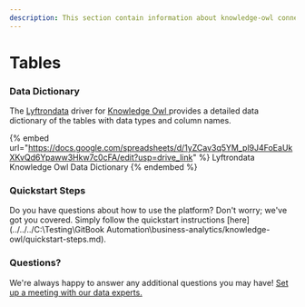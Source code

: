 ```yaml
---
description: This section contain information about knowledge-owl connector tables information
---
```


# Tables

### Data Dictionary

The [Lyftrondata](https://www.lyftrondata.com/) driver for [Knowledge Owl](https://www.lyftrondata.com/integration/business-analytics/knowledgeowl//)[ ](https://www.lyftrondata.com/integration/knowledge-owl/)provides a detailed data dictionary of the tables with data types and column names.

{% embed url="https://docs.google.com/spreadsheets/d/1yZCav3q5YM_pl9J4FoEaUkXKvQd6Ypaww3Hkw7c0cFA/edit?usp=drive_link" %}
Lyftrondata Knowledge Owl Data Dictionary
{% endembed %}

### Quickstart Steps

Do you have questions about how to use the platform? Don't worry; we've got you covered. Simply follow the quickstart instructions [here](../../../C:\Testing\GitBook Automation\business-analytics/knowledge-owl/quickstart-steps.md).

### Questions? <a href="#questions" id="questions"></a>

We're always happy to answer any additional questions you may have! [Set up a meeting with our data experts.](https://www.lyftrondata.com/book-a-meeting/)

